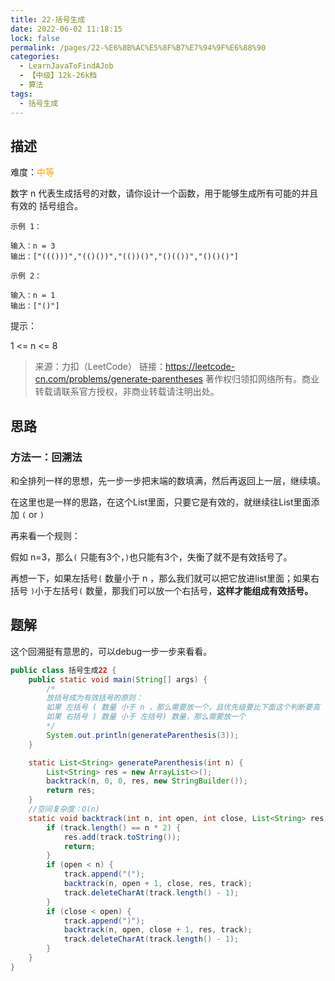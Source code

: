```yaml
---
title: 22-括号生成
date: 2022-06-02 11:18:15
lock: false
permalink: /pages/22-%E6%8B%AC%E5%8F%B7%E7%94%9F%E6%88%90
categories: 
  - LearnJavaToFindAJob
  - 【中级】12k-26k档
  - 算法
tags: 
  - 括号生成
---
```

## 描述

难度：<span style="color:orange">中等</span>

数字 n 代表生成括号的对数，请你设计一个函数，用于能够生成所有可能的并且 有效的 括号组合。

```
示例 1：

输入：n = 3
输出：["((()))","(()())","(())()","()(())","()()()"]
```

```
示例 2：

输入：n = 1
输出：["()"]
```


提示：

1 <= n <= 8

> 来源：力扣（LeetCode）
> 链接：https://leetcode-cn.com/problems/generate-parentheses
> 著作权归领扣网络所有。商业转载请联系官方授权，非商业转载请注明出处。

## 思路

### 方法一：回溯法

和全排列一样的思想，先一步一步把末端的数填满，然后再返回上一层，继续填。

在这里也是一样的思路，在这个List里面，只要它是有效的，就继续往List里面添加 `(` or `)`

再来看一个规则：

假如 n=3，那么`(` 只能有3个，`)`也只能有3个，失衡了就不是有效括号了。

再想一下，如果左括号`(` 数量小于 n ，那么我们就可以把它放进list里面；如果右括号 `)`小于左括号`(` 数量，那我们可以放一个右括号，**这样才能组成有效括号。**

## 题解

这个回溯挺有意思的，可以debug一步一步来看看。

```java
public class 括号生成22 {
    public static void main(String[] args) {
        /*
        放括号成为有效括号的原则：
        如果 左括号 ( 数量 小于 n ，那么需要放一个，且优先级要比下面这个判断要高
        如果 右括号 ) 数量 小于 左括号) 数量，那么需要放一个
        */
        System.out.println(generateParenthesis(3));
    }

    static List<String> generateParenthesis(int n) {
        List<String> res = new ArrayList<>();
        backtrack(n, 0, 0, res, new StringBuilder());
        return res;
    }
	//空间复杂度：O(n)
    static void backtrack(int n, int open, int close, List<String> res, StringBuilder track) {
        if (track.length() == n * 2) {
            res.add(track.toString());
            return;
        }
        if (open < n) {
            track.append("(");
            backtrack(n, open + 1, close, res, track);
            track.deleteCharAt(track.length() - 1);
        }
        if (close < open) {
            track.append(")");
            backtrack(n, open, close + 1, res, track);
            track.deleteCharAt(track.length() - 1);
        }
    }
}
```